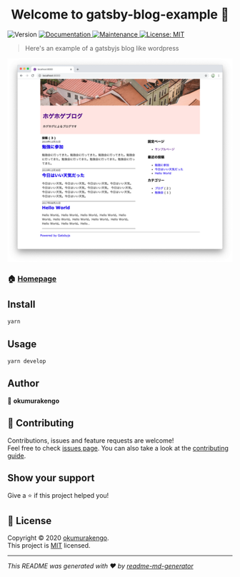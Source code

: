 <h1 align="center">Welcome to gatsby-blog-example 👋</h1>
<p>
  <img alt="Version" src="https://img.shields.io/badge/version-0.1.0-blue.svg?cacheSeconds=2592000" />
  <a href="https://github.com/gatsbyjs/gatsby-starter-hello-world#readme" target="_blank">
    <img alt="Documentation" src="https://img.shields.io/badge/documentation-yes-brightgreen.svg" />
  </a>
  <a href="https://github.com/gatsbyjs/gatsby-starter-hello-world/graphs/commit-activity" target="_blank">
    <img alt="Maintenance" src="https://img.shields.io/badge/Maintained%3F-yes-green.svg" />
  </a>
  <a href="https://github.com/gatsbyjs/gatsby-starter-hello-world/blob/master/LICENSE" target="_blank">
    <img alt="License: MIT" src="https://img.shields.io/github/license/gatsbyjs/gatsby-blog-example" />
  </a>
</p>

> Here's an example of a gatsbyjs blog like wordpress

![](https://raw.githubusercontent.com/okumurakengo/images/master/gatsby-blog-example/image.png)

### 🏠 [Homepage](todo)

## Install

```sh
yarn
```

## Usage

```sh
yarn develop
```

## Author

👤 **okumurakengo**

## 🤝 Contributing

Contributions, issues and feature requests are welcome!<br />Feel free to check [issues page](https://github.com/gatsbyjs/gatsby/issues). You can also take a look at the [contributing guide](https://github.com/gatsbyjs/gatsby-starter-hello-world/blob/master/CONTRIBUTING.md).

## Show your support

Give a ⭐️ if this project helped you!

## 📝 License

Copyright © 2020 [okumurakengo](https://github.com/gatsbyjs).<br />
This project is [MIT](https://github.com/gatsbyjs/gatsby-starter-hello-world/blob/master/LICENSE) licensed.

***
_This README was generated with ❤️ by [readme-md-generator](https://github.com/kefranabg/readme-md-generator)_